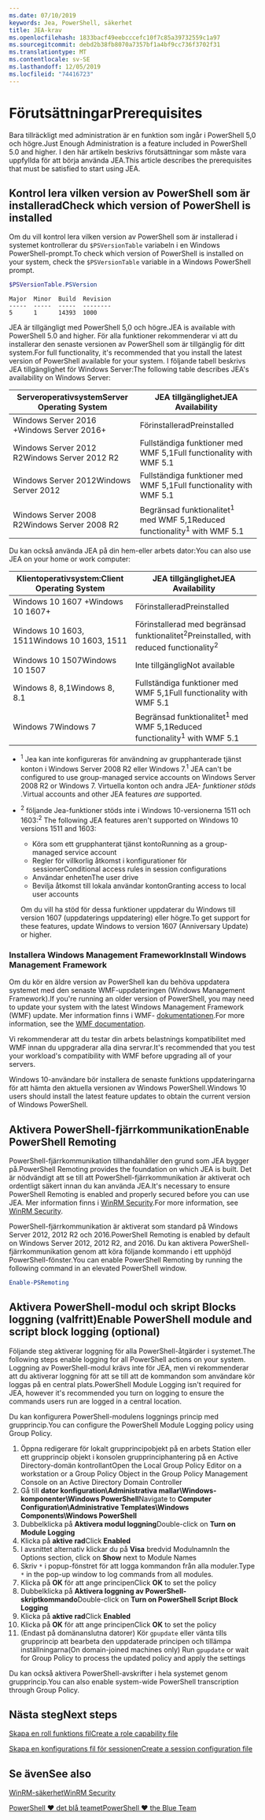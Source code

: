 ```yaml
---
ms.date: 07/10/2019
keywords: Jea, PowerShell, säkerhet
title: JEA-krav
ms.openlocfilehash: 1833bacf49eebcccefc10f7c85a39732559c1a97
ms.sourcegitcommit: debd2b38fb8070a7357bf1a4bf9cc736f3702f31
ms.translationtype: MT
ms.contentlocale: sv-SE
ms.lasthandoff: 12/05/2019
ms.locfileid: "74416723"
---
```

# <a name="prerequisites"></a><span data-ttu-id="92fa6-103">Förutsättningar</span><span class="sxs-lookup"><span data-stu-id="92fa6-103">Prerequisites</span></span>

<span data-ttu-id="92fa6-104">Bara tillräckligt med administration är en funktion som ingår i PowerShell 5,0 och högre.</span><span class="sxs-lookup"><span data-stu-id="92fa6-104">Just Enough Administration is a feature included in PowerShell 5.0 and higher.</span></span> <span data-ttu-id="92fa6-105">I den här artikeln beskrivs förutsättningar som måste vara uppfyllda för att börja använda JEA.</span><span class="sxs-lookup"><span data-stu-id="92fa6-105">This article describes the prerequisites that must be satisfied to start using JEA.</span></span>


## <a name="check-which-version-of-powershell-is-installed"></a><span data-ttu-id="92fa6-106">Kontrol lera vilken version av PowerShell som är installerad</span><span class="sxs-lookup"><span data-stu-id="92fa6-106">Check which version of PowerShell is installed</span></span>

<span data-ttu-id="92fa6-107">Om du vill kontrol lera vilken version av PowerShell som är installerad i systemet kontrollerar du `$PSVersionTable` variabeln i en Windows PowerShell-prompt.</span><span class="sxs-lookup"><span data-stu-id="92fa6-107">To check which version of PowerShell is installed on your system, check the `$PSVersionTable` variable in a Windows PowerShell prompt.</span></span>

```powershell
$PSVersionTable.PSVersion
```

```Output
Major  Minor  Build  Revision
-----  -----  -----  --------
5      1      14393  1000
```

<span data-ttu-id="92fa6-108">JEA är tillgängligt med PowerShell 5,0 och högre.</span><span class="sxs-lookup"><span data-stu-id="92fa6-108">JEA is available with PowerShell 5.0 and higher.</span></span> <span data-ttu-id="92fa6-109">För alla funktioner rekommenderar vi att du installerar den senaste versionen av PowerShell som är tillgänglig för ditt system.</span><span class="sxs-lookup"><span data-stu-id="92fa6-109">For full functionality, it's recommended that you install the latest version of PowerShell available for your system.</span></span> <span data-ttu-id="92fa6-110">I följande tabell beskrivs JEA tillgänglighet för Windows Server:</span><span class="sxs-lookup"><span data-stu-id="92fa6-110">The following table describes JEA's availability on Windows Server:</span></span>

| <span data-ttu-id="92fa6-111">Serveroperativsystem</span><span class="sxs-lookup"><span data-stu-id="92fa6-111">Server Operating System</span></span> |                <span data-ttu-id="92fa6-112">JEA tillgänglighet</span><span class="sxs-lookup"><span data-stu-id="92fa6-112">JEA Availability</span></span>                |
| ----------------------- | ---------------------------------------------- |
| <span data-ttu-id="92fa6-113">Windows Server 2016 +</span><span class="sxs-lookup"><span data-stu-id="92fa6-113">Windows Server 2016+</span></span>    | <span data-ttu-id="92fa6-114">Förinstallerad</span><span class="sxs-lookup"><span data-stu-id="92fa6-114">Preinstalled</span></span>                                   |
| <span data-ttu-id="92fa6-115">Windows Server 2012 R2</span><span class="sxs-lookup"><span data-stu-id="92fa6-115">Windows Server 2012 R2</span></span>  | <span data-ttu-id="92fa6-116">Fullständiga funktioner med WMF 5,1</span><span class="sxs-lookup"><span data-stu-id="92fa6-116">Full functionality with WMF 5.1</span></span>                |
| <span data-ttu-id="92fa6-117">Windows Server 2012</span><span class="sxs-lookup"><span data-stu-id="92fa6-117">Windows Server 2012</span></span>     | <span data-ttu-id="92fa6-118">Fullständiga funktioner med WMF 5,1</span><span class="sxs-lookup"><span data-stu-id="92fa6-118">Full functionality with WMF 5.1</span></span>                |
| <span data-ttu-id="92fa6-119">Windows Server 2008 R2</span><span class="sxs-lookup"><span data-stu-id="92fa6-119">Windows Server 2008 R2</span></span>  | <span data-ttu-id="92fa6-120">Begränsad funktionalitet<sup>1</sup> med WMF 5,1</span><span class="sxs-lookup"><span data-stu-id="92fa6-120">Reduced functionality<sup>1</sup> with WMF 5.1</span></span> |

<span data-ttu-id="92fa6-121">Du kan också använda JEA på din hem-eller arbets dator:</span><span class="sxs-lookup"><span data-stu-id="92fa6-121">You can also use JEA on your home or work computer:</span></span>

| <span data-ttu-id="92fa6-122">Klientoperativsystem:</span><span class="sxs-lookup"><span data-stu-id="92fa6-122">Client Operating System</span></span> |                   <span data-ttu-id="92fa6-123">JEA tillgänglighet</span><span class="sxs-lookup"><span data-stu-id="92fa6-123">JEA Availability</span></span>                   |
| ----------------------- | ---------------------------------------------------- |
| <span data-ttu-id="92fa6-124">Windows 10 1607 +</span><span class="sxs-lookup"><span data-stu-id="92fa6-124">Windows 10 1607+</span></span>        | <span data-ttu-id="92fa6-125">Förinstallerad</span><span class="sxs-lookup"><span data-stu-id="92fa6-125">Preinstalled</span></span>                                         |
| <span data-ttu-id="92fa6-126">Windows 10 1603, 1511</span><span class="sxs-lookup"><span data-stu-id="92fa6-126">Windows 10 1603, 1511</span></span>   | <span data-ttu-id="92fa6-127">Förinstallerad med begränsad funktionalitet<sup>2</sup></span><span class="sxs-lookup"><span data-stu-id="92fa6-127">Preinstalled, with reduced functionality<sup>2</sup></span></span> |
| <span data-ttu-id="92fa6-128">Windows 10 1507</span><span class="sxs-lookup"><span data-stu-id="92fa6-128">Windows 10 1507</span></span>         | <span data-ttu-id="92fa6-129">Inte tillgänglig</span><span class="sxs-lookup"><span data-stu-id="92fa6-129">Not available</span></span>                                        |
| <span data-ttu-id="92fa6-130">Windows 8, 8,1</span><span class="sxs-lookup"><span data-stu-id="92fa6-130">Windows 8, 8.1</span></span>          | <span data-ttu-id="92fa6-131">Fullständiga funktioner med WMF 5,1</span><span class="sxs-lookup"><span data-stu-id="92fa6-131">Full functionality with WMF 5.1</span></span>                      |
| <span data-ttu-id="92fa6-132">Windows 7</span><span class="sxs-lookup"><span data-stu-id="92fa6-132">Windows 7</span></span>               | <span data-ttu-id="92fa6-133">Begränsad funktionalitet<sup>1</sup> med WMF 5,1</span><span class="sxs-lookup"><span data-stu-id="92fa6-133">Reduced functionality<sup>1</sup> with WMF 5.1</span></span>       |

- <span data-ttu-id="92fa6-134"><sup>1</sup> Jea kan inte konfigureras för användning av grupphanterade tjänst konton i Windows Server 2008 R2 eller Windows 7.</span><span class="sxs-lookup"><span data-stu-id="92fa6-134"><sup>1</sup> JEA can't be configured to use group-managed service accounts on Windows Server 2008 R2 or Windows 7.</span></span> <span data-ttu-id="92fa6-135">Virtuella konton och andra JEA- *funktioner stöds* .</span><span class="sxs-lookup"><span data-stu-id="92fa6-135">Virtual accounts and other JEA features *are* supported.</span></span>

- <span data-ttu-id="92fa6-136"><sup>2</sup> följande Jea-funktioner stöds inte i Windows 10-versionerna 1511 och 1603:</span><span class="sxs-lookup"><span data-stu-id="92fa6-136"><sup>2</sup> The following JEA features aren't supported on Windows 10 versions 1511 and 1603:</span></span>

  - <span data-ttu-id="92fa6-137">Köra som ett grupphanterat tjänst konto</span><span class="sxs-lookup"><span data-stu-id="92fa6-137">Running as a group-managed service account</span></span>
  - <span data-ttu-id="92fa6-138">Regler för villkorlig åtkomst i konfigurationer för sessioner</span><span class="sxs-lookup"><span data-stu-id="92fa6-138">Conditional access rules in session configurations</span></span>
  - <span data-ttu-id="92fa6-139">Användar enheten</span><span class="sxs-lookup"><span data-stu-id="92fa6-139">The user drive</span></span>
  - <span data-ttu-id="92fa6-140">Bevilja åtkomst till lokala användar konton</span><span class="sxs-lookup"><span data-stu-id="92fa6-140">Granting access to local user accounts</span></span>

  <span data-ttu-id="92fa6-141">Om du vill ha stöd för dessa funktioner uppdaterar du Windows till version 1607 (uppdaterings uppdatering) eller högre.</span><span class="sxs-lookup"><span data-stu-id="92fa6-141">To get support for these features, update Windows to version 1607 (Anniversary Update) or higher.</span></span>

### <a name="install-windows-management-framework"></a><span data-ttu-id="92fa6-142">Installera Windows Management Framework</span><span class="sxs-lookup"><span data-stu-id="92fa6-142">Install Windows Management Framework</span></span>

<span data-ttu-id="92fa6-143">Om du kör en äldre version av PowerShell kan du behöva uppdatera systemet med den senaste WMF-uppdateringen (Windows Management Framework).</span><span class="sxs-lookup"><span data-stu-id="92fa6-143">If you're running an older version of PowerShell, you may need to update your system with the latest Windows Management Framework (WMF) update.</span></span> <span data-ttu-id="92fa6-144">Mer information finns i WMF- [dokumentationen](/powershell/scripting/wmf/overview).</span><span class="sxs-lookup"><span data-stu-id="92fa6-144">For more information, see the [WMF documentation](/powershell/scripting/wmf/overview).</span></span>

<span data-ttu-id="92fa6-145">Vi rekommenderar att du testar din arbets belastnings kompatibilitet med WMF innan du uppgraderar alla dina servrar.</span><span class="sxs-lookup"><span data-stu-id="92fa6-145">It's recommended that you test your workload's compatibility with WMF before upgrading all of your servers.</span></span>

<span data-ttu-id="92fa6-146">Windows 10-användare bör installera de senaste funktions uppdateringarna för att hämta den aktuella versionen av Windows PowerShell.</span><span class="sxs-lookup"><span data-stu-id="92fa6-146">Windows 10 users should install the latest feature updates to obtain the current version of Windows PowerShell.</span></span>

## <a name="enable-powershell-remoting"></a><span data-ttu-id="92fa6-147">Aktivera PowerShell-fjärrkommunikation</span><span class="sxs-lookup"><span data-stu-id="92fa6-147">Enable PowerShell Remoting</span></span>

<span data-ttu-id="92fa6-148">PowerShell-fjärrkommunikation tillhandahåller den grund som JEA bygger på.</span><span class="sxs-lookup"><span data-stu-id="92fa6-148">PowerShell Remoting provides the foundation on which JEA is built.</span></span> <span data-ttu-id="92fa6-149">Det är nödvändigt att se till att PowerShell-fjärrkommunikation är aktiverat och ordentligt säkert innan du kan använda JEA.</span><span class="sxs-lookup"><span data-stu-id="92fa6-149">It's necessary to ensure PowerShell Remoting is enabled and properly secured before you can use JEA.</span></span> <span data-ttu-id="92fa6-150">Mer information finns i [WinRM Security](/powershell/scripting/learn/remoting/winrmsecurity).</span><span class="sxs-lookup"><span data-stu-id="92fa6-150">For more information, see [WinRM Security](/powershell/scripting/learn/remoting/winrmsecurity).</span></span>

<span data-ttu-id="92fa6-151">PowerShell-fjärrkommunikation är aktiverat som standard på Windows Server 2012, 2012 R2 och 2016.</span><span class="sxs-lookup"><span data-stu-id="92fa6-151">PowerShell Remoting is enabled by default on Windows Server 2012, 2012 R2, and 2016.</span></span> <span data-ttu-id="92fa6-152">Du kan aktivera PowerShell-fjärrkommunikation genom att köra följande kommando i ett upphöjd PowerShell-fönster.</span><span class="sxs-lookup"><span data-stu-id="92fa6-152">You can enable PowerShell Remoting by running the following command in an elevated PowerShell window.</span></span>

```powershell
Enable-PSRemoting
```

## <a name="enable-powershell-module-and-script-block-logging-optional"></a><span data-ttu-id="92fa6-153">Aktivera PowerShell-modul och skript Blocks loggning (valfritt)</span><span class="sxs-lookup"><span data-stu-id="92fa6-153">Enable PowerShell module and script block logging (optional)</span></span>

<span data-ttu-id="92fa6-154">Följande steg aktiverar loggning för alla PowerShell-åtgärder i systemet.</span><span class="sxs-lookup"><span data-stu-id="92fa6-154">The following steps enable logging for all PowerShell actions on your system.</span></span> <span data-ttu-id="92fa6-155">Loggning av PowerShell-modul krävs inte för JEA, men vi rekommenderar att du aktiverar loggning för att se till att de kommandon som användare kör loggas på en central plats.</span><span class="sxs-lookup"><span data-stu-id="92fa6-155">PowerShell Module Logging isn't required for JEA, however it's recommended you turn on logging to ensure the commands users run are logged in a central location.</span></span>

<span data-ttu-id="92fa6-156">Du kan konfigurera PowerShell-modulens loggnings princip med grupprincip.</span><span class="sxs-lookup"><span data-stu-id="92fa6-156">You can configure the PowerShell Module Logging policy using Group Policy.</span></span>

1. <span data-ttu-id="92fa6-157">Öppna redigerare för lokalt grupprincipobjekt på en arbets Station eller ett grupprincip objekt i konsolen grupprinciphantering på en Active Directory-domän kontrollant</span><span class="sxs-lookup"><span data-stu-id="92fa6-157">Open the Local Group Policy Editor on a workstation or a Group Policy Object in the Group Policy Management Console on an Active Directory Domain Controller</span></span>
2. <span data-ttu-id="92fa6-158">Gå till **dator konfiguration\\Administrativa mallar\\Windows-komponenter\\Windows PowerShell**</span><span class="sxs-lookup"><span data-stu-id="92fa6-158">Navigate to **Computer Configuration\\Administrative Templates\\Windows Components\\Windows PowerShell**</span></span>
3. <span data-ttu-id="92fa6-159">Dubbelklicka på **Aktivera modul loggning**</span><span class="sxs-lookup"><span data-stu-id="92fa6-159">Double-click on **Turn on Module Logging**</span></span>
4. <span data-ttu-id="92fa6-160">Klicka på **aktive rad**</span><span class="sxs-lookup"><span data-stu-id="92fa6-160">Click **Enabled**</span></span>
5. <span data-ttu-id="92fa6-161">I avsnittet alternativ klickar du på **Visa** bredvid Modulnamn</span><span class="sxs-lookup"><span data-stu-id="92fa6-161">In the Options section, click on **Show** next to Module Names</span></span>
6. <span data-ttu-id="92fa6-162">Skriv `*` i popup-fönstret för att logga kommandon från alla moduler.</span><span class="sxs-lookup"><span data-stu-id="92fa6-162">Type `*` in the pop-up window to log commands from all modules.</span></span>
7. <span data-ttu-id="92fa6-163">Klicka på **OK** för att ange principen</span><span class="sxs-lookup"><span data-stu-id="92fa6-163">Click **OK** to set the policy</span></span>
8. <span data-ttu-id="92fa6-164">Dubbelklicka på **Aktivera loggning av PowerShell-skriptkommando**</span><span class="sxs-lookup"><span data-stu-id="92fa6-164">Double-click on **Turn on PowerShell Script Block Logging**</span></span>
9. <span data-ttu-id="92fa6-165">Klicka på **aktive rad**</span><span class="sxs-lookup"><span data-stu-id="92fa6-165">Click **Enabled**</span></span>
10. <span data-ttu-id="92fa6-166">Klicka på **OK** för att ange principen</span><span class="sxs-lookup"><span data-stu-id="92fa6-166">Click **OK** to set the policy</span></span>
11. <span data-ttu-id="92fa6-167">(Endast på domänanslutna datorer) Kör `gpupdate` eller vänta tills grupprincip att bearbeta den uppdaterade principen och tillämpa inställningarna</span><span class="sxs-lookup"><span data-stu-id="92fa6-167">(On domain-joined machines only) Run `gpupdate` or wait for Group Policy to process the updated policy and apply the settings</span></span>

<span data-ttu-id="92fa6-168">Du kan också aktivera PowerShell-avskrifter i hela systemet genom grupprincip.</span><span class="sxs-lookup"><span data-stu-id="92fa6-168">You can also enable system-wide PowerShell transcription through Group Policy.</span></span>

## <a name="next-steps"></a><span data-ttu-id="92fa6-169">Nästa steg</span><span class="sxs-lookup"><span data-stu-id="92fa6-169">Next steps</span></span>

[<span data-ttu-id="92fa6-170">Skapa en roll funktions fil</span><span class="sxs-lookup"><span data-stu-id="92fa6-170">Create a role capability file</span></span>](role-capabilities.md)

[<span data-ttu-id="92fa6-171">Skapa en konfigurations fil för sessionen</span><span class="sxs-lookup"><span data-stu-id="92fa6-171">Create a session configuration file</span></span>](session-configurations.md)

## <a name="see-also"></a><span data-ttu-id="92fa6-172">Se även</span><span class="sxs-lookup"><span data-stu-id="92fa6-172">See also</span></span>

[<span data-ttu-id="92fa6-173">WinRM-säkerhet</span><span class="sxs-lookup"><span data-stu-id="92fa6-173">WinRM Security</span></span>](/powershell/scripting/learn/remoting/winrmsecurity)

[<span data-ttu-id="92fa6-174">PowerShell ♥ det blå teamet</span><span class="sxs-lookup"><span data-stu-id="92fa6-174">PowerShell ♥ the Blue Team</span></span>](https://devblogs.microsoft.com/powershell/powershell-the-blue-team/)
